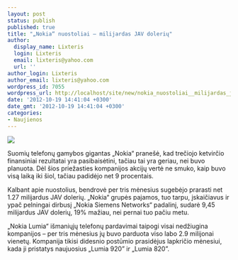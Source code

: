 ```yaml
---
layout: post
status: publish
published: true
title: "„Nokia“ nuostoliai – milijardas JAV dolerių"
author:
  display_name: Lixteris
  login: Lixteris
  email: lixteris@yahoo.com
  url: ''
author_login: Lixteris
author_email: lixteris@yahoo.com
wordpress_id: 7055
wordpress_url: http://localhost/site/new/nokia_nuostoliai__milijardas_jav_doleriu/
date: '2012-10-19 14:41:04 +0300'
date_gmt: '2012-10-19 14:41:04 +0300'
categories:
- Naujienos
---
```

<p><div class="imgright"><img src="http://technews.lt/upload/nokia_finland-11.jpg"  /></div></p>
<p>
	Suomių telefonų gamybos gigantas &bdquo;Nokia&ldquo; prane&scaron;ė, kad trečiojo ketvirčio finansiniai rezultatai yra pasibaisėtini, tačiau tai yra geriau, nei buvo planuota. Dėl &scaron;ios priežasties kompanijos akcijų vertė ne smuko, kaip buvo visą laiką iki &scaron;iol, tačiau padidėjo net 9 procentais.</p>
<p>
	Kalbant apie nuostolius, bendrovė per tris mėnesius sugebėjo prarasti net 1.27 milijardus JAV dolerių. &bdquo;Nokia&ldquo; grupės pajamos, tuo tarpu, įskaičiavus ir ypač pelningai dirbusį &bdquo;Nokia Siemens Networks&ldquo; padalinį, sudarė 9,45 milijardus JAV dolerių, 19% mažiau, nei pernai tuo pačiu metu.</p>
<p>
	&bdquo;Nokia Lumia&ldquo; i&scaron;maniųjų telefonų pardavimai taipogi visai nedžiugina kompanijos &ndash; per tris mėnesius jų buvo parduota viso labo 2.9 milijonai vienetų. Kompanija tikisi didesnio postūmio prasidėjus lapkričio mėnesiui, kada ji pristatys naujuosius &bdquo;Lumia 920&rdquo; ir &bdquo;Lumia 820&rdquo;.</p>
